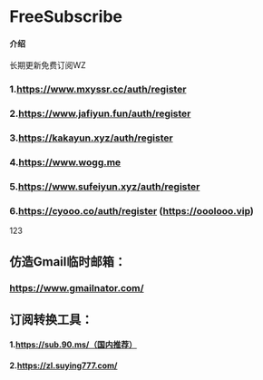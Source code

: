 # FreeSubscribe

#### 介绍
长期更新免费订阅WZ



### 1.https://www.mxyssr.cc/auth/register

### 2.https://www.jafiyun.fun/auth/register

### 3.https://kakayun.xyz/auth/register

### 4.https://www.wogg.me

### 5.https://www.sufeiyun.xyz/auth/register

### 6.https://cyooo.co/auth/register  (https://ooolooo.vip)

123

## 仿造Gmail临时邮箱：

### https://www.gmailnator.com/



## 订阅转换工具：

#### 1.https://sub.90.ms/（国内推荐）

#### 2.https://zl.suying777.com/